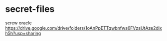 # secret-files
screw oracle
https://drive.google.com/drive/folders/1oAnPpETTqwbnfws6FVzsUtAze2dixh5h?usp=sharing

